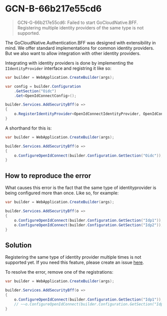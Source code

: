 # GCN-B-66b217e55cd6

> GCN-G-66b217e55cd6: Failed to start GoCloudNative.BFF. Registering multiple identity providers of the same type is not supported.

The GoCloudNative.Authentication.BFF was designed with extensibility in mind. We offer standard implementations for common identity providers. But we also want to allow integration with other identity providers.

Integrating with identity providers is done by implementing the `IIdentityProvider` interface and registring it like so:

```csharp
var builder = WebApplication.CreateBuilder(args);

var config = builder.Configuration
    .GetSection("Oidc")
    .Get<OpenIdConnectConfig>();

builder.Services.AddSecurityBff(o =>
{
    o.RegisterIdentityProvider<OpenIdConnectIdentityProvider, OpenIdConnectConfig>(config);
}
```

A shorthand for this is:

```csharp
var builder = WebApplication.CreateBuilder(args);

builder.Services.AddSecurityBff(o =>
{
    o.ConfigureOpenIdConnect(builder.Configuration.GetSection("Oidc"));
}
```

## How to reproduce the error

What causes this error is the fact that the same type of identityprovider is being configured more than once. Like so, for example:

```csharp
var builder = WebApplication.CreateBuilder(args);

builder.Services.AddSecurityBff(o =>
{
    o.ConfigureOpenIdConnect(builder.Configuration.GetSection("Idp1"));
    o.ConfigureOpenIdConnect(builder.Configuration.GetSection("Idp2")); // this line raises the error
}
```

## Solution
Registering the same type of identity provider multiple times is not supported yet. If you need this feature, please create an issue [here](https://github.com/thecloudnativewebapp/GoCloudNative.Bff/issues).

To resolve the error, remove one of the registrations:

```csharp
var builder = WebApplication.CreateBuilder(args);

builder.Services.AddSecurityBff(o =>
{
    o.ConfigureOpenIdConnect(builder.Configuration.GetSection("Idp1"));
    // ~~o.ConfigureOpenIdConnect(builder.Configuration.GetSection("Idp2"));~~ remove this line
}
```